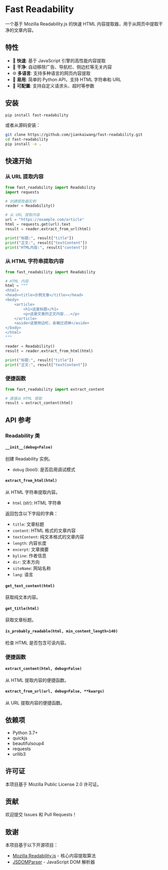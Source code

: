 # Fast Readability

一个基于 Mozilla Readability.js 的快速 HTML 内容提取器，用于从网页中提取干净的文章内容。

## 特性

- 🚀 **快速**: 基于 JavaScript 引擎的高性能内容提取
- 🧹 **干净**: 自动移除广告、导航栏、侧边栏等无关内容
- 🌐 **多语言**: 支持多种语言的网页内容提取
- 📱 **易用**: 简单的 Python API，支持 HTML 字符串和 URL
- 🔧 **可配置**: 支持自定义请求头、超时等参数

## 安装

```bash
pip install fast-readability
```

或者从源码安装：

```bash
git clone https://github.com/jiankaiwang/fast-readability.git
cd fast-readability
pip install -e .
```

## 快速开始

### 从 URL 提取内容

```python
from fast_readability import Readability
import requests

# 创建提取器实例
reader = Readability()

# 从 URL 提取内容
url = "https://example.com/article"
html = requests.get(url).text
result = reader.extract_from_url(html)

print("标题:", result["title"])
print("正文:", result["textContent"])
print("HTML内容:", result["content"])
```

### 从 HTML 字符串提取内容

```python
from fast_readability import Readability

# HTML 内容
html = """
<html>
<head><title>示例文章</title></head>
<body>
    <article>
        <h1>这是标题</h1>
        <p>这是文章的正文内容...</p>
    </article>
    <aside>这是侧边栏，会被过滤掉</aside>
</body>
</html>
"""

reader = Readability()
result = reader.extract_from_html(html)

print("标题:", result["title"])
print("正文:", result["textContent"])
```

### 便捷函数

```python
from fast_readability import extract_content

# 直接从 HTML 提取
result = extract_content(html)

```

## API 参考

### Readability 类

#### `__init__(debug=False)`

创建 Readability 实例。

- `debug` (bool): 是否启用调试模式

#### `extract_from_html(html)`

从 HTML 字符串提取内容。

- `html` (str): HTML 字符串

返回包含以下字段的字典：
- `title`: 文章标题
- `content`: HTML 格式的文章内容
- `textContent`: 纯文本格式的文章内容
- `length`: 内容长度
- `excerpt`: 文章摘要
- `byline`: 作者信息
- `dir`: 文本方向
- `siteName`: 网站名称
- `lang`: 语言


#### `get_text_content(html)`

获取纯文本内容。

#### `get_title(html)`

获取文章标题。

#### `is_probably_readable(html, min_content_length=140)`

检查 HTML 是否包含可读内容。

### 便捷函数

#### `extract_content(html, debug=False)`

从 HTML 提取内容的便捷函数。

#### `extract_from_url(url, debug=False, **kwargs)`

从 URL 提取内容的便捷函数。


## 依赖项

- Python 3.7+
- quickjs
- beautifulsoup4
- requests
- urllib3

## 许可证

本项目基于 Mozilla Public License 2.0 许可证。

## 贡献

欢迎提交 Issues 和 Pull Requests！

## 致谢

本项目基于以下开源项目：
- [Mozilla Readability.js](https://github.com/mozilla/readability) - 核心内容提取算法
- [JSDOMParser](https://github.com/mozilla/readability/blob/main/JSDOMParser.js) - JavaScript DOM 解析器 